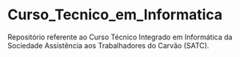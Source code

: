 # Curso_Tecnico_em_Informatica
Repositório referente ao Curso Técnico Integrado em Informática da Sociedade Assistência aos Trabalhadores do Carvão (SATC).
